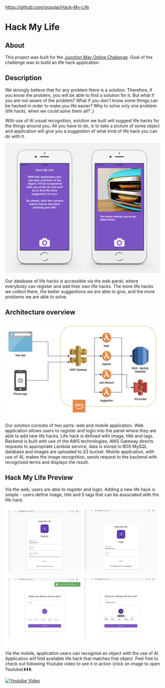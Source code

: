 https://github.com/gopolar/Hack-My-Life

# Hack My Life

## About

This project was built for the [Junction May Online Challenge](https://www.reddit.com/r/JunctionCommunity/comments/bld5f1/may_online_challenge_life_hack/). Goal of the challenge was to build an life hack application.

## Description

We strongly believe that for any problem there is a solution. Therefore, if you know the problem, you will be able to find a solution for it. But what if you are not aware of the problem? What if you don't know some things can be hacked in order to make you life easier? Why to solve only one problem (life hack), when we could solve them all? ;)

With use of AI visual recognition, solution we built will suggest life hacks for the things around you. All you have to do, is to take a picture of some object and application will give you a suggestion of what kind of life hack you can do with it.

![](https://github.com/gopolar/Hack-My-Life/blob/master/Assets/preview.png)

Our database of life hacks is accessible via the web panel, where everybody can register and add their own life hacks. The more life hacks we collect there, the better suggestions we are able to give, and the more problems we are able to solve.

## Architecture overview

![](https://github.com/gopolar/Hack-My-Life/blob/master/Assets/hackmylife-architecture.png)

Our solution consists of two parts: web and mobile application. Web application allows users to register and login into the panel where they are able to add new life hacks. Life hack is defined with image, title and tags. Backend is built with use of the AWS technologies, AWS Gateway directs requests to appropriate Lambda service, data is stored in RDS MySQL database and images are uploaded to S3 bucket. Mobile application, with use of AI, makes the image recognition, sends request to the backend with recognised terms and displays the result.

## Hack My Life Preview

Via the web, users are able to register and login. Adding a new life hack is simple - users define image, title and 5 tags that can be associated with the life hack.

![](https://github.com/gopolar/Hack-My-Life/blob/master/Assets/hack-my-life-admin.jpg)


Via the mobile, application users can recognise an object with the use of AI. Application will find available life hack that matches that object. Feel free to check out following Youtube video to see it in action (click on image to open Youtube)⬇️⬇️⬇️: 

[![Youtube Video](https://img.youtube.com/vi/5lHLH_O_3w8/0.jpg)](https://www.youtube.com/watch?v=5lHLH_O_3w8 "Youtube Video of Hack My Life application")
